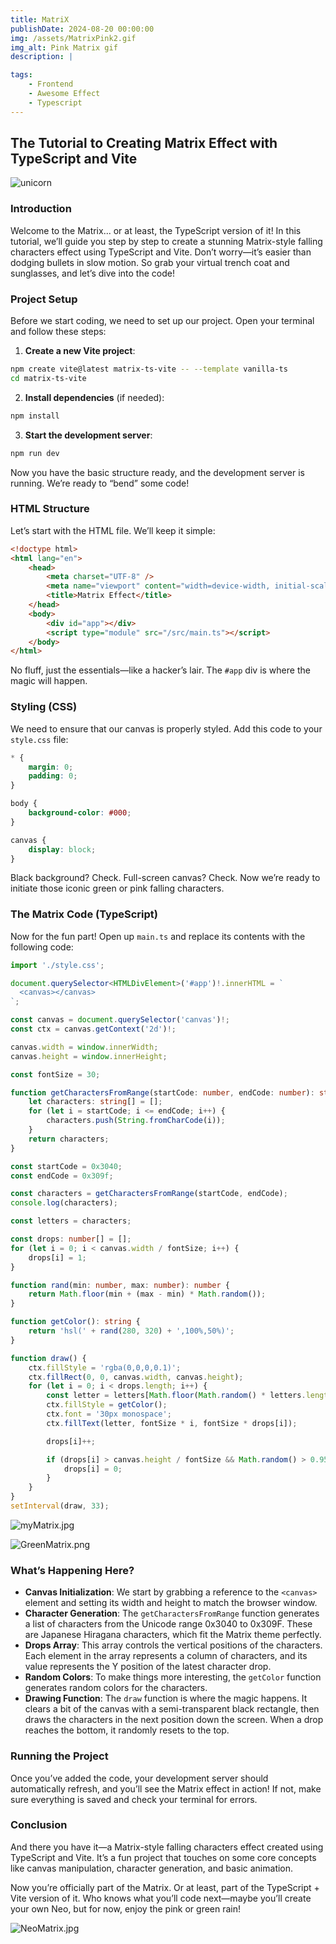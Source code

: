 ```yaml
---
title: MatriX
publishDate: 2024-08-20 00:00:00
img: /assets/MatrixPink2.gif
img_alt: Pink Matrix gif
description: |

tags:
    - Frontend
    - Awesome Effect
    - Typescript
---
```


## The Tutorial to Creating Matrix Effect with TypeScript and Vite

![unicorn](../../assets/Unicorn.jpg)

### Introduction

Welcome to the Matrix... or at least, the TypeScript version of it! In this tutorial, we’ll guide you step by step to create a stunning Matrix-style falling characters effect using TypeScript and Vite. Don’t worry—it’s easier than dodging bullets in slow motion. So grab your virtual trench coat and sunglasses, and let’s dive into the code!

### Project Setup

Before we start coding, we need to set up our project. Open your terminal and follow these steps:

1. **Create a new Vite project**:

```bash
npm create vite@latest matrix-ts-vite -- --template vanilla-ts
cd matrix-ts-vite
```

2. **Install dependencies** (if needed):

```bash
npm install
```

3. **Start the development server**:

```bash
npm run dev
```

Now you have the basic structure ready, and the development server is running. We’re ready to “bend” some code!

### HTML Structure

Let’s start with the HTML file. We’ll keep it simple:

```html
<!doctype html>
<html lang="en">
    <head>
        <meta charset="UTF-8" />
        <meta name="viewport" content="width=device-width, initial-scale=1.0" />
        <title>Matrix Effect</title>
    </head>
    <body>
        <div id="app"></div>
        <script type="module" src="/src/main.ts"></script>
    </body>
</html>
```

No fluff, just the essentials—like a hacker’s lair. The `#app` div is where the magic will happen.

### Styling (CSS)

We need to ensure that our canvas is properly styled. Add this code to your `style.css` file:

```css
* {
    margin: 0;
    padding: 0;
}

body {
    background-color: #000;
}

canvas {
    display: block;
}
```

Black background? Check. Full-screen canvas? Check. Now we’re ready to initiate those iconic green or pink falling characters.

### The Matrix Code (TypeScript)

Now for the fun part! Open up `main.ts` and replace its contents with the following code:

```typescript
import './style.css';

document.querySelector<HTMLDivElement>('#app')!.innerHTML = `
  <canvas></canvas>
`;

const canvas = document.querySelector('canvas')!;
const ctx = canvas.getContext('2d')!;

canvas.width = window.innerWidth;
canvas.height = window.innerHeight;

const fontSize = 30;

function getCharactersFromRange(startCode: number, endCode: number): string[] {
    let characters: string[] = [];
    for (let i = startCode; i <= endCode; i++) {
        characters.push(String.fromCharCode(i));
    }
    return characters;
}

const startCode = 0x3040;
const endCode = 0x309f;

const characters = getCharactersFromRange(startCode, endCode);
console.log(characters);

const letters = characters;

const drops: number[] = [];
for (let i = 0; i < canvas.width / fontSize; i++) {
    drops[i] = 1;
}

function rand(min: number, max: number): number {
    return Math.floor(min + (max - min) * Math.random());
}

function getColor(): string {
    return 'hsl(' + rand(280, 320) + ',100%,50%)';
}

function draw() {
    ctx.fillStyle = 'rgba(0,0,0,0.1)';
    ctx.fillRect(0, 0, canvas.width, canvas.height);
    for (let i = 0; i < drops.length; i++) {
        const letter = letters[Math.floor(Math.random() * letters.length)];
        ctx.fillStyle = getColor();
        ctx.font = '30px monospace';
        ctx.fillText(letter, fontSize * i, fontSize * drops[i]);

        drops[i]++;

        if (drops[i] > canvas.height / fontSize && Math.random() > 0.95) {
            drops[i] = 0;
        }
    }
}
setInterval(draw, 33);
```

![myMatrix.jpg](../../assets/myMatrix.jpg)

![GreenMatrix.png](../../assets/GreenMatrix.png)

### What’s Happening Here?

-   **Canvas Initialization**: We start by grabbing a reference to the `<canvas>` element and setting its width and height to match the browser window.
-   **Character Generation**: The `getCharactersFromRange` function generates a list of characters from the Unicode range 0x3040 to 0x309F. These are Japanese Hiragana characters, which fit the Matrix theme perfectly.
-   **Drops Array**: This array controls the vertical positions of the characters. Each element in the array represents a column of characters, and its value represents the Y position of the latest character drop.
-   **Random Colors**: To make things more interesting, the `getColor` function generates random colors for the characters.
-   **Drawing Function**: The `draw` function is where the magic happens. It clears a bit of the canvas with a semi-transparent black rectangle, then draws the characters in the next position down the screen. When a drop reaches the bottom, it randomly resets to the top.

### Running the Project

Once you’ve added the code, your development server should automatically refresh, and you’ll see the Matrix effect in action! If not, make sure everything is saved and check your terminal for errors.

### Conclusion

And there you have it—a Matrix-style falling characters effect created using TypeScript and Vite. It’s a fun project that touches on some core concepts like canvas manipulation, character generation, and basic animation.

Now you’re officially part of the Matrix. Or at least, part of the TypeScript + Vite version of it. Who knows what you’ll code next—maybe you’ll create your own Neo, but for now, enjoy the pink or green rain!

![NeoMatrix.jpg](../../assets/NeoMatrix.jpg)
